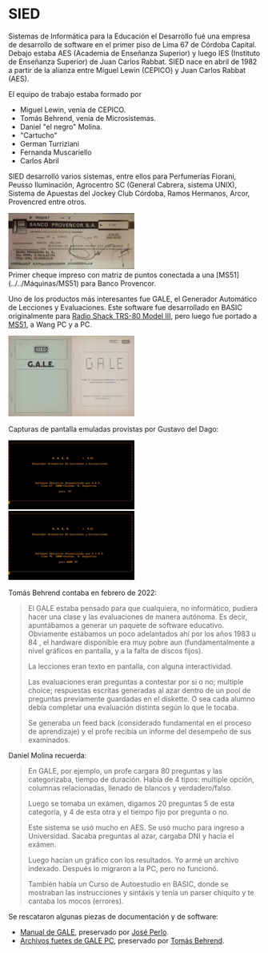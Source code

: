 SIED
===

Sistemas de Informática para la Educación el Desarrollo fué una empresa de desarrollo de software en el primer piso de Lima 67 de Córdoba Capital.
Debajo estaba AES (Academia de Enseñanza Superior) y luego IES (Instituto de Enseñanza Superior) de Juan Carlos Rabbat.
SIED nace en abril de 1982 a partir de la alianza entre Miguel Lewin (CEPICO) y Juan Carlos Rabbat (AES).

El equipo de trabajo estaba formado por
* Miguel Lewin, venía de CEPICO.
* Tomás Behrend, venía de Microsistemas.
* Daniel "el negro" Molina.
* "Cartucho"
* German Turriziani
* Fernanda Muscariello
* Carlos Abril

SIED desarrolló varios sistemas, entre ellos para Perfumerías Fiorani, Peusso Iluminación, Agrocentro SC (General Cabrera, sistema UNIX), Sistema de Apuestas del Jockey Club Córdoba, Ramos Hermanos, Arcor, Provencred entre otros.

<img src="cheque_Banco_Provencor.jpg" width="50%">
<br>
Primer cheque impreso con matriz de puntos conectada a una [MS51](../../Máquinas/MS51) para Banco Provencor.



Uno de los productos más interesantes fue GALE, el Generador Automático de Lecciones y Evaluaciones.
Este software fue desarrollado en BASIC originalmente para [Radio Shack TRS-80 Model III](https://en.wikipedia.org/wiki/List_of_TRS-80_and_Tandy-branded_computers#Model_III), pero luego fue portado a [MS51](../../Máquinas/MS51), a Wang PC y a PC.

<img src="GALE_manual.jpg" width="50%">

Capturas de pantalla emuladas provistas por Gustavo del Dago:

<img src="GALE_PC.jpg" width="50%">
<img src="GALE_Wang_PC.jpg" width="50%">

Tomás Behrend contaba en febrero de 2022:

> El GALE estaba pensado para que cualquiera, no informático, pudiera hacer una clase y las evaluaciones de manera autónoma. Es decir, apuntábamos a generar un paquete de software educativo. Obviamente estábamos un poco adelantados ahí por los años 1983 u 84 , el hardware disponible era muy pobre aun (fundamentalmente a nivel gráficos en pantalla, y a la falta de discos fijos).
>
> La lecciones eran texto en pantalla, con alguna interactividad.
>
> Las evaluaciones eran preguntas a contestar por si o no; multiple choice; respuestas escritas generadas al azar dentro de un pool de preguntas previamente guardadas en el diskette. O sea cada alumno debía completar una evaluación distinta según lo que le tocaba.
>
> Se generaba un feed back (considerado fundamental en el proceso de aprendizaje) y el profe recibía un informe del desempeño de sus examinados.


Daniel Molina recuerda:

> En GALE, por ejemplo, un profe cargara 80 preguntas y las categorizaba, tiempo de duración.
> Había de 4 tipos: multiple opción, columnas relacionadas, llenado de blancos y verdadero/falso.
>
> Luego se tomaba un exámen, digamos 20 preguntas 5 de esta categoría, y 4 de esta otra y el tiempo fijo por pregunta o no.
>
> Este sistema se usó mucho en AES. Se usó mucho para ingreso a Universidad.
> Sacaba preguntas al azar, cargaba DNI y hacía el exámen.
>
> Luego hacían un gráfico con los resultados. Yo armé un archivo indexado.
> Después lo migraron a la PC, pero no funcionó.
>
> También había un Curso de Autoestudio en BASIC, donde se mostraban las instrucciones y sintáxis y tenía un parser chiquito y te cantaba los mocos (errores).


Se rescataron algunas piezas de documentación y de software:

* [Manual de GALE](GALE_manual.pdf), preservado por [José Perlo](../../Personas/José%20Perlo).
* [Archivos fuetes de GALE PC](gale_src.zip), preservado por [Tomás Behrend](../../Personas/Tomás%20Behrend).
